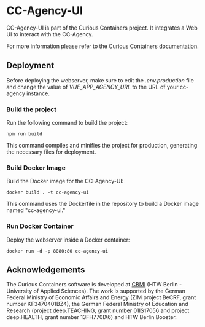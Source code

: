 # CC-Agency-UI

CC-Agency-UI is part of the Curious Containers project. It integrates a Web UI to interact with the CC-Agency.

For more information please refer to the Curious Containers [documentation](https://www.curious-containers.cc/).

## Deployment

Before deploying the webserver, make sure to edit the *.env.production* file and change the value of *VUE_APP_AGENCY_URL* to the URL of your cc-agency instance.

### Build the project
Run the following command to build the project:
```
npm run build
```
This command compiles and minifies the project for production, generating the necessary files for deployment.

### Build Docker Image
Build the Docker image for the CC-Agency-UI:
```
docker build . -t cc-agency-ui
```
This command uses the Dockerfile in the repository to build a Docker image named "cc-agency-ui."

### Run Docker Container
Deploy the webserver inside a Docker container:
```
docker run -d -p 8080:80 cc-agency-ui
```

## Acknowledgements

The Curious Containers software is developed at [CBMI](https://cbmi.htw-berlin.de/) (HTW Berlin - University of Applied Sciences). The work is supported by the German Federal Ministry of Economic Affairs and Energy (ZIM project BeCRF, grant number KF3470401BZ4), the German Federal Ministry of Education and Research (project deep.TEACHING, grant number 01IS17056 and project deep.HEALTH, grant number 13FH770IX6) and HTW Berlin Booster.
